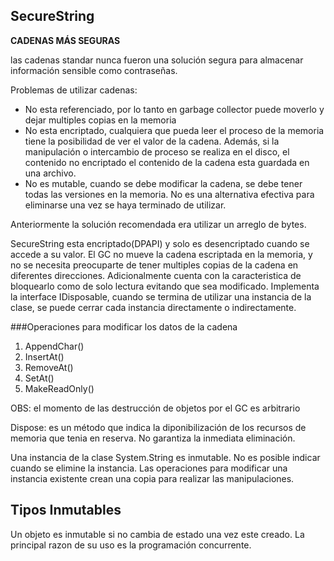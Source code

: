 ## SecureString

**CADENAS MÁS SEGURAS**

las cadenas standar nunca fueron una solución segura para almacenar información sensible como contraseñas. 

Problemas de utilizar cadenas:

* No esta referenciado, por lo tanto en garbage collector puede moverlo y dejar multiples copias en la memoria
* No esta encriptado, cualquiera que pueda leer el proceso de la memoria tiene la posibilidad de ver el valor de la cadena. Además, si la manipulación o intercambio de proceso se realiza en el disco, el contenido no encriptado el contenido de la cadena esta guardada en una archivo. 
* No es mutable, cuando se debe modificar la cadena, se debe tener todas las versiones en la memoria. No es una alternativa efectiva para eliminarse una vez se haya terminado de utilizar.

Anteriormente la solución recomendada era utilizar un arreglo de bytes. 

SecureString esta encriptado(DPAPI) y solo es desencriptado cuando se accede a su valor. El GC no mueve la cadena escriptada en la memoria, y no se necesita preocuparte de tener multiples copias de la cadena en diferentes direcciones. Adicionalmente cuenta con la caracteristica de bloquearlo como de solo lectura evitando que sea modificado.  Implementa la interface IDisposable, cuando se termina de utilizar una instancia de la clase, se puede cerrar cada instancia directamente o indirectamente. 

###Operaciones para modificar los datos de la cadena 

1. AppendChar()
2. InsertAt()
3. RemoveAt()
4. SetAt()
5. MakeReadOnly()

OBS: el momento de las destrucción de objetos por el GC es arbitrario

Dispose: es un método que indica la diponibilización de los recursos de memoria que tenia en reserva. No garantiza la inmediata eliminación.

Una instancia de la clase System.String es inmutable. No es posible indicar cuando se elimine la instancia. Las operaciones para modificar una instancia existente crean una copia  para realizar las manipulaciones.  

## Tipos Inmutables

Un objeto es inmutable si no cambia de estado una vez este creado. La principal razon de su uso es la programación concurrente. 

